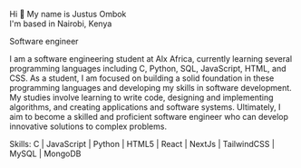 Hi 👋 My name is Justus Ombok	
I'm based in Nairobi, Kenya

Software engineer

I am a software engineering student at Alx Africa, currently learning several programming languages including C, Python, SQL, JavaScript, HTML, and CSS. As a student, I am focused on building a solid foundation in these programming languages and developing my skills in software development. My studies involve learning to write code, designing and implementing algorithms, and creating applications and software systems. Ultimately, I aim to become a skilled and proficient software engineer who can develop innovative solutions to complex problems.

Skills:
C | JavaScript | Python | HTML5 | React | NextJs | TailwindCSS | MySQL | MongoDB


